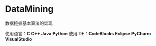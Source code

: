 # DataMining
数据挖掘基本算法的实现


使用语言：**C** **C++** **Java** **Python**
使用IDE：**CodeBlocks** **Eclipse** **PyCharm** **VisualStudio**
